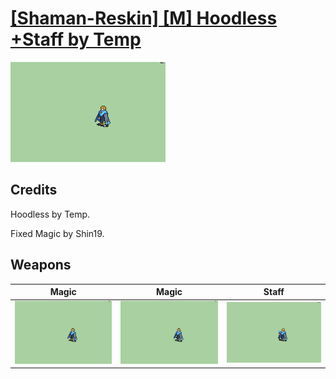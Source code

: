 # [\[Shaman-Reskin\] \[M\] Hoodless +Staff by Temp](./)

<img src="./6.%20Magic/Magic_000.png" alt="[Shaman-Reskin] [M] Hoodless +Staff by Temp standing" />

## Credits

Hoodless by Temp.

Fixed Magic by Shin19.

## Weapons


|Magic |Magic |Staff |
|  :---: | :---: | :---: |
| <img alt="Magic animation" src="./6.%20Magic/Magic.gif" /> | <img alt="Magic animation" src="./6.%20Magic%20(Fixed)/Magic.gif" /> | <img alt="Staff animation" src="./7.%20Staff/Staff.gif" /> |
